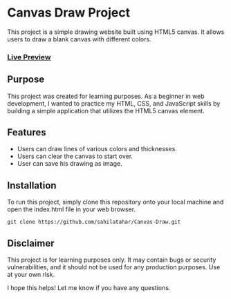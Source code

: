 # Canvas Draw Project

This project is a simple drawing website built using HTML5 canvas. It allows users to draw a blank canvas with different colors.
### [Live Preview](https://sahilatahar.github.io/Canvas-Draw)
## Purpose

This project was created for learning purposes. As a beginner in web development, I wanted to practice my HTML, CSS, and JavaScript skills by building a simple application that utilizes the HTML5 canvas element.

## Features

+ Users can draw lines of various colors and thicknesses.
+ Users can clear the canvas to start over.
+ User can save his drawing as image.

## Installation

To run this project, simply clone this repository onto your local machine and open the index.html file in your web browser.

```git clone https://github.com/sahilatahar/Canvas-Draw.git```

## Disclaimer

This project is for learning purposes only. It may contain bugs or security vulnerabilities, and it should not be used for any production purposes. Use at your own risk.

I hope this helps! Let me know if you have any questions.
